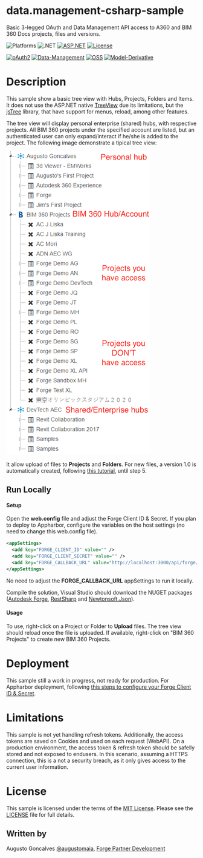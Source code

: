 # data.management-csharp-sample

Basic 3-legged OAuth and Data Management API access to A360 and BIM 360 Docs projects, files and versions. 

![Platforms](https://img.shields.io/badge/platform-Windows-lightgray.svg)
![.NET](https://img.shields.io/badge/.NET-4.5.2-blue.svg)
[![ASP.NET](https://img.shields.io/badge/ASP.NET-4.5.2-blue.svg)](https://asp.net/)
[![License](http://img.shields.io/:license-mit-blue.svg)](http://opensource.org/licenses/MIT)

[![oAuth2](https://img.shields.io/badge/oAuth2-v1-green.svg)](http://developer.autodesk.com/)
[![Data-Management](https://img.shields.io/badge/Data%20Management-v1-green.svg)](http://developer.autodesk.com/)
[![OSS](https://img.shields.io/badge/OSS-v2-green.svg)](http://developer.autodesk.com/)
[![Model-Derivative](https://img.shields.io/badge/Model%20Derivative-v2-green.svg)](http://developer.autodesk.com/)

# Description

This sample show a basic tree view with Hubs, Projects, Folders and Items. It does not use the ASP.NET native [TreeView](https://msdn.microsoft.com/en-us/library/system.web.ui.webcontrols.treeview.aspx) due its limitations, but the [jsTree](https://www.jstree.com/) library, that have support for menus, reload, among other features.

The tree view will display personal enterprise (shared) hubs, with respective projects. All BIM 360 projects under the specified account are listed, but an authenticated user can only expand/interact if he/she is added to the project. The following image demonstrate a tipical tree view:

![](DM_BIM360.png) 

It allow upload of files to **Projects** and **Folders**. For new files, a version 1.0 is automatically created, following [this tutorial](https://developer.autodesk.com/en/docs/data/v2/tutorials/upload-file/), until step 5.

## Run Locally

#### Setup

Open the **web.config** file and adjust the Forge Client ID & Secret. If you plan to deploy to Appharbor, configure the variables on the host settings (no need to change this web.config file).

```xml
<appSettings>
  <add key="FORGE_CLIENT_ID" value="" />
  <add key="FORGE_CLIENT_SECRET" value="" />
  <add key="FORGE_CALLBACK_URL" value="http://localhost:3000/api/forge/callback/oauth" />
</appSettings>
```

No need to adjust the **FORGE\_CALLBACK\_URL** appSettings to run it locally.

Compile the solution, Visual Studio should download the NUGET packages ([Autodesk Forge](https://www.nuget.org/packages/Autodesk.Forge/), [RestSharp](https://www.nuget.org/packages/RestSharp) and [Newtonsoft.Json](https://www.nuget.org/packages/newtonsoft.json/)). 

#### Usage

To use, right-click on a Project or Folder to **Upload** files. The tree view should reload once the file is uploaded. If available, right-click on "BIM 360 Projects" to create new BIM 360 Projects.

# Deployment

This sample still a work in progress, not ready for production. For Appharbor deployment, following [this steps to configure your Forge Client ID & Secret](http://adndevblog.typepad.com/cloud_and_mobile/2017/01/deploying-forge-aspnet-samples-to-appharbor.html).

# Limitations

This sample is not yet handling refresh tokens. Additionally, the access tokens are saved on Cookies and used on each request (WebAPI). On a production environment, the access token & refresh token should be safelly stored and not exposed to endusers. In this scenario, assuming a HTTPS connection, this is a not a security breach, as it only gives access to the current user information.

# License

This sample is licensed under the terms of the [MIT License](http://opensource.org/licenses/MIT).
Please see the [LICENSE](LICENSE) file for full details.

## Written by

Augusto Goncalves [@augustomaia](https://twitter.com/augustomaia), [Forge Partner Development](http://forge.autodesk.com)
